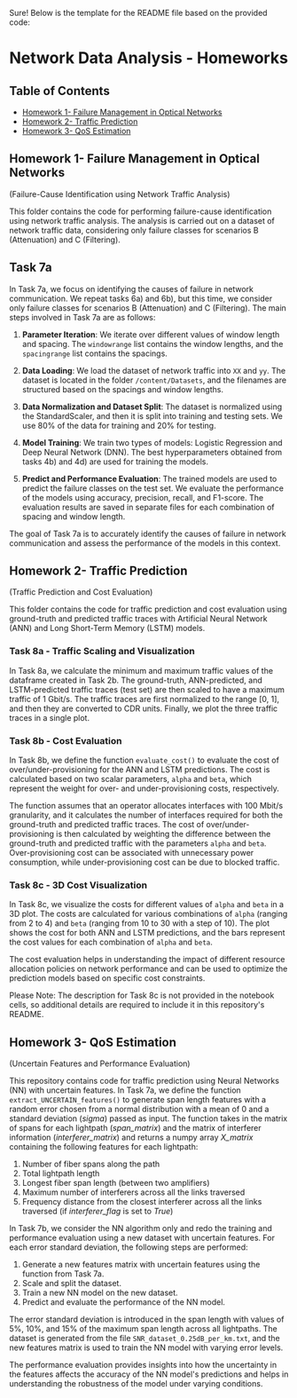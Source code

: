 Sure! Below is the template for the README file based on the provided code:

# Network Data Analysis - Homeworks

## Table of Contents

- [Homework 1- Failure Management in Optical Networks](#Homework1-FailureManagementinOpticalNetworks)
- [Homework 2- Traffic Prediction](#Homework2-TrafficPrediction)
- [Homework 3- QoS Estimation](#Homework3-QoSEstimation)


## Homework 1- Failure Management in Optical Networks

(Failure-Cause Identification using Network Traffic Analysis)

This folder contains the code for performing failure-cause identification using network traffic analysis. The analysis is carried out on a dataset of network traffic data, considering only failure classes for scenarios B (Attenuation) and C (Filtering).

## Task 7a


In Task 7a, we focus on identifying the causes of failure in network communication. We repeat tasks 6a) and 6b), but this time, we consider only failure classes for scenarios B (Attenuation) and C (Filtering). The main steps involved in Task 7a are as follows:

1. **Parameter Iteration**: We iterate over different values of window length and spacing. The `windowrange` list contains the window lengths, and the `spacingrange` list contains the spacings.

2. **Data Loading**: We load the dataset of network traffic into `XX` and `yy`. The dataset is located in the folder `/content/Datasets`, and the filenames are structured based on the spacings and window lengths.

3. **Data Normalization and Dataset Split**: The dataset is normalized using the StandardScaler, and then it is split into training and testing sets. We use 80% of the data for training and 20% for testing.

4. **Model Training**: We train two types of models: Logistic Regression and Deep Neural Network (DNN). The best hyperparameters obtained from tasks 4b) and 4d) are used for training the models.

5. **Predict and Performance Evaluation**: The trained models are used to predict the failure classes on the test set. We evaluate the performance of the models using accuracy, precision, recall, and F1-score. The evaluation results are saved in separate files for each combination of spacing and window length.

The goal of Task 7a is to accurately identify the causes of failure in network communication and assess the performance of the models in this context.


## Homework 2- Traffic Prediction 

(Traffic Prediction and Cost Evaluation)

This folder contains the code for traffic prediction and cost evaluation using ground-truth and predicted traffic traces with Artificial Neural Network (ANN) and Long Short-Term Memory (LSTM) models.

### Task 8a - Traffic Scaling and Visualization

In Task 8a, we calculate the minimum and maximum traffic values of the dataframe created in Task 2b. The ground-truth, ANN-predicted, and LSTM-predicted traffic traces (test set) are then scaled to have a maximum traffic of 1 Gbit/s. The traffic traces are first normalized to the range [0, 1], and then they are converted to CDR units. Finally, we plot the three traffic traces in a single plot.

### Task 8b - Cost Evaluation

In Task 8b, we define the function `evaluate_cost()` to evaluate the cost of over/under-provisioning for the ANN and LSTM predictions. The cost is calculated based on two scalar parameters, `alpha` and `beta`, which represent the weight for over- and under-provisioning costs, respectively.

The function assumes that an operator allocates interfaces with 100 Mbit/s granularity, and it calculates the number of interfaces required for both the ground-truth and predicted traffic traces. The cost of over/under-provisioning is then calculated by weighting the difference between the ground-truth and predicted traffic with the parameters `alpha` and `beta`. Over-provisioning cost can be associated with unnecessary power consumption, while under-provisioning cost can be due to blocked traffic.

### Task 8c - 3D Cost Visualization

In Task 8c, we visualize the costs for different values of `alpha` and `beta` in a 3D plot. The costs are calculated for various combinations of `alpha` (ranging from 2 to 4) and `beta` (ranging from 10 to 30 with a step of 10). The plot shows the cost for both ANN and LSTM predictions, and the bars represent the cost values for each combination of `alpha` and `beta`.

The cost evaluation helps in understanding the impact of different resource allocation policies on network performance and can be used to optimize the prediction models based on specific cost constraints.

Please Note: The description for Task 8c is not provided in the notebook cells, so additional details are required to include it in this repository's README.

## Homework 3- QoS Estimation
(Uncertain Features and Performance Evaluation)

This repository contains code for traffic prediction using Neural Networks (NN) with uncertain features. In Task 7a, we define the function `extract_UNCERTAIN_features()` to generate span length features with a random error chosen from a normal distribution with a mean of 0 and a standard deviation (*sigma*) passed as input. The function takes in the matrix of spans for each lightpath (*span_matrix*) and the matrix of interferer information (*interferer_matrix*) and returns a numpy array *X_matrix* containing the following features for each lightpath:

1. Number of fiber spans along the path
2. Total lightpath length
3. Longest fiber span length (between two amplifiers)
4. Maximum number of interferers across all the links traversed
5. Frequency distance from the closest interferer across all the links traversed (if *interferer_flag* is set to *True*)

In Task 7b, we consider the NN algorithm only and redo the training and performance evaluation using a new dataset with uncertain features. For each error standard deviation, the following steps are performed:

1. Generate a new features matrix with uncertain features using the function from Task 7a.
2. Scale and split the dataset.
3. Train a new NN model on the new dataset.
4. Predict and evaluate the performance of the NN model.

The error standard deviation is introduced in the span length with values of 5%, 10%, and 15% of the maximum span length across all lightpaths. The dataset is generated from the file `SNR_dataset_0.25dB_per_km.txt`, and the new features matrix is used to train the NN model with varying error levels.

The performance evaluation provides insights into how the uncertainty in the features affects the accuracy of the NN model's predictions and helps in understanding the robustness of the model under varying conditions.
